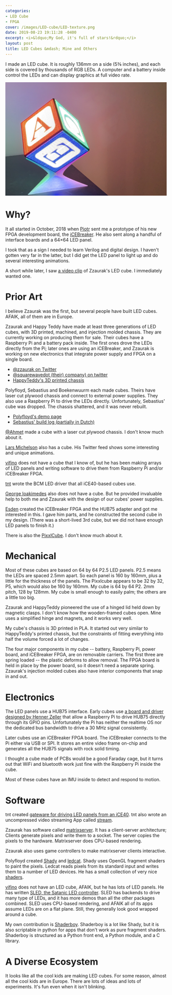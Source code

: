 ```yaml
---
categories:
- LED Cube
- FPGA
cover: /images/LED-cube/LED-texture.png
date: 2019-08-23 19:11:28 -0400
excerpt: <i>&ldquo;My God, it's full of stars!&rdquo;</i>
layout: post
title: LED Cubes &mdash; Mine and Others
---
```

I made an LED cube.  It is roughly 136mm on a side (5⅜ inches),
and each side is covered by thousands of RGB LEDs.  A computer
and a battery inside control the LEDs and can display graphics
at full video rate.

![The cube on its stand.](/images/LED-cube/alphablock.jpg)

# Why?

It all started in October, 2018 when [Piotr](https://twitter.com/esden)
sent me a prototype of his new FPGA development board, the
[iCEBreaker](https://www.crowdsupply.com/1bitsquared/icebreaker-fpga).
He also sent along a handful of interface boards and a 64×64 LED panel.

I took that as a sign I needed to learn Verilog and digital design.  I
haven't gotten very far in the latter, but I did get the LED panel to
light up and do several interesting animations.

A short while later, I saw
[a video clip](https://twitter.com/zzaurak/status/949810395623186432)
of Zzaurak's LED cube.
I immediately wanted one.


# Prior Art

I believe Zzaurak was the first, but several people have built LED cubes.
AFAIK, all of them are in Europe.

Zzaurak and Happy Teddy have made at least three generations of LED cubes,
with 3D printed, machined, and injection molded chassis.  They are
currently working on producing them for sale.  Their cubes have a
Raspberry Pi and a battery pack inside.  The first ones drove the
LEDs directly from the Pi; later ones are using an iCEBreaker,
and Zzaurak is working on new electronics that integrate power supply
and FPGA on a single board.

  * [@zzaurak on Twitter](https://twitter.com/zzaurak)
  * [@squarewavedot (their) company) on twitter](https://twitter.com/squarewavedot)
  * [HappyTeddy's 3D printed chassis](https://github.com/AHappyTeddy/LED-Cube-Build-Files)

Polyfloyd, Sebastius and Boekenwuurm each made cubes.  Theirs
have laser cut plywood chassis and connect to external power supplies.
They also use a Raspberry Pi to drive the LEDs directly.
Unfortunately, Sebastius' cube was dropped.  The chassis shattered, and it was
never rebuilt.

  * [Polyfloyd's demo page](https://polyfloyd.net/post/opengl-shaders-ledcube/)
  * [Sebastius' build log (partially in Dutch)](https://revspace.nl/Ledcube)

[@Ahmet](https://twitter.com/ahmet1UP) made a cube with a laser cut plywood chassis.  I don't know much about it.

[Lars Michelson](https://twitter.com/LarsMichelsen/status/1136698063408549889) also has a cube.  His Twitter feed shows some interesting and unique animations.

[vifino](https://github.com/vifino) does not have a cube that I know of,
but he has been making arrays of LED panels and writing software to drive them
from Raspberry Pi and/or iCEBreaker FPGA.

[tnt](https://github.com/smunaut) wrote the BCM LED driver that all iCE40-based
cubes use.

[George Ioakimedes](https://twitter.com/georgeioak) also does not
have a cube. But he provided invaluable
help to both me and Zzaurak with the design of our cubes' power supplies.

[Esden](https://1bitsquared.com) created the iCEBreaker FPGA and the HUB75
adapter and got me interested in this.  I gave him parts, and he constructed
the second cube in my design.  (There was a short-lived 3rd cube, but
    we did not have enough LED panels to finish it.)

There is also the [PixxlCube](https://duckduckgo.com/?q="pixxlcube").
I don't know much about it.


# Mechanical

Most of these cubes are based on 64 by 64 P2.5 LED panels.  P2.5 means
the LEDs are spaced 2.5mm apart.  So each panel is 160 by 160mm,
plus a little for the thickness of the panels.  The Pixxlcube
appears to be 32 by 32, P5, which would also be 160 by 160mm.
My cube is 64 by 64 P2.  2mm pitch, 128 by 128mm.  My cube is small
enough to easily palm; the others are a little too big.

Zzaurak and HappyTeddy pioneered the use of a hinged lid held down
by magnetic clasps.  I don't know how the wooden-framed cubes open.
Mine uses a simplified hinge and magnets, and it works very well.

My cube's chassis is 3D printed in PLA.  It started out very similar
to HappyTeddy's printed chassis, but the constraints of fitting everything
into half the volume forced a lot of changes.

The four major components in my cube -- battery, Raspberry Pi, power board, and
iCEBreaker FPGA, are on removable carriers.  The first three are spring
loaded -- the plastic deforms to allow removal.  The FPGA board
is held in place by the power board, so it doesn't need a separate spring.
Zzaurak's injection molded cubes also have interior components that
snap in and out.


# Electronics

The LED panels use a HUB75 interface.  Early cubes use
[a board and driver designed by Henner
Zeller](https://github.com/hzeller/rpi-rgb-led-matrix)
that allow a Raspberry Pi to drive
HUB75 directly through its GPIO pins.  Unfortunately the Pi has
neither the realtime OS nor the dedicated bus bandwidth to drive
a 30 MHz signal consistently.

Later cubes use an iCEBreaker FPGA board.  The iCEBreaker connects
to the Pi either via USB or SPI.  It stores an entire video frame
on-chip and generates all the HUB75 signals with rock solid
timing.

I thought a cube made of PCBs would be a good Faraday cage, but it
turns out that WiFi and bluetooth work just fine with the
Raspberry Pi inside the cube.

Most of these cubes have an IMU inside to detect and respond to motion.


# Software

tnt created [gateware for driving LED panels from an
iCE40](https://github.com/smunaut/ice40-playground).
tnt also wrote an uncompressed video streaming App called
[stream](https://github.com/smunaut/ice40-playground/tree/master/projects/rgb_panel/sw).

Zzaurak has software called [matrixserver](https://github.com/squarewavedot/matrixserver).  It has a client-server architecture; Clients generate
pixels and write them to a socket.  The server copies the pixels to
the hardware.  Matrixserver does CPU-based rendering.

Zzaurak also uses game controllers to make matrixserver clients interactive.

Polyfloyd created [Shady](https://github.com/polyfloyd/shady)
and [ledcat](https://github.com/polyfloyd/ledcat).
Shady uses OpenGL fragment shaders to paint
the pixels.  Ledcat reads pixels from its standard input and writes
them to a number of LED devices.  He has a small collection of very nice
[shaders](https://github.com/polyfloyd/cube-shaders).

[vifino](https://github.com/vifino) does not have an LED cube, AFAIK,
but he has lots of LED panels.  He has written [SLED, the Satanic LED
controller](https://github.com/shinyblink/sled).
SLED has backends to drive many type of LEDs, and it has more demos
than all the other packages combined.  SLED uses CPU-based rendering,
and AFAIK all of its apps assume LEDs are on a flat plane.  Still,
they generally look good wrapped around a cube.

My own contribution is [Shaderboy](https://github.com/kbob/shaderboy).
Shaderboy is a lot like Shady, but it is also scriptable in python
for apps that don't work as pure fragment shaders.  Shaderboy is
structured as a Python front end, a Python module, and a C library.


# A Diverse Ecosystem

It looks like all the cool kids are making LED cubes.  For some reason,
almost all the cool kids are in Europe.  There are lots of ideas
and lots of experiments.  It's fun even when it isn't blinking.
